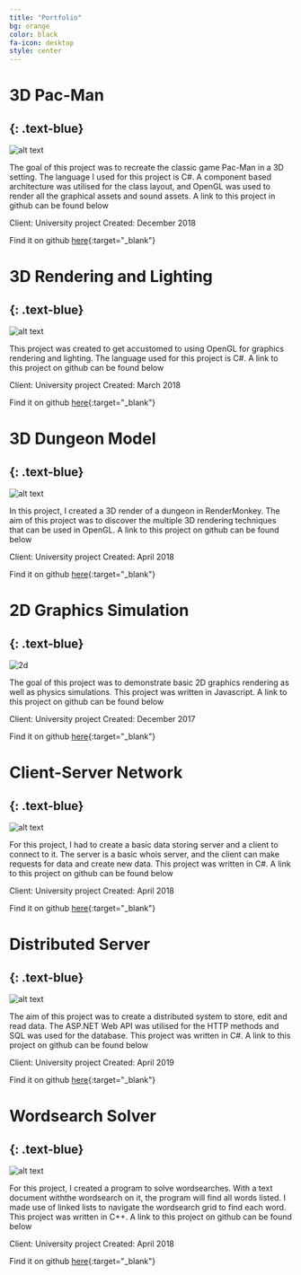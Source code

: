 ```yaml
---
title: "Portfolio"
bg: orange
color: black
fa-icon: desktop
style: center
---
```


# 3D Pac-Man
{: .text-blue}
-----------------------------
![alt text](kfoulger.github.io/img/pacmanscreenshot.png)

The goal of this project was to recreate the classic game Pac-Man in a 3D setting. The language I used for this project is C#. A component based architecture was utilised for the class layout, and OpenGL was used to render all the graphical assets and sound assets. A link to this project in github can be found below 

Client: University project     Created: December 2018

Find it on github [here](https://github.com/KFoulger/Games-Architecture){:target="_blank"}


# 3D Rendering and Lighting
{: .text-blue}
-----------------------------
![alt text](kfoulger.github.io/img/3d1screenshot.png)

This project was created to get accustomed to using OpenGL for graphics rendering and lighting. The language used for this project is C#. A link to this project on github can be found below

Client: University project     Created: March 2018

Find it on github [here](https://github.com/KFoulger/3D-Graphics){:target="_blank"}


# 3D Dungeon Model
{: .text-blue}
-----------------------------
![alt text](kfoulger.github.io/img/3d2screenshot.png)

In this project, I created a 3D render of a dungeon in RenderMonkey. The aim of this project was to discover the multiple 3D rendering techniques that can be used in OpenGL. A link to this project on github can be found below

Client: University project     Created: April 2018

Find it on github [here](https://github.com/KFoulger/3D-Dungeon){:target="_blank"}


# 2D Graphics Simulation
{: .text-blue}
-----------------------------
![2d](C:\Users\Kieran\Documents\GitHub\kfoulger.github.io\img\2dscreenshot.png)

The goal of this project was to demonstrate basic 2D graphics rendering as well as physics simulations. This project was written in Javascript. A link to this project on github can be found below

Client: University project     Created: December 2017

Find it on github [here](https://github.com/KFoulger/2D-Graphics){:target="_blank"}


# Client-Server Network
{: .text-blue}
-----------------------------
![alt text](kfoulger.github.io/img/clientserverscreenshot.png)

For this project, I had to create a basic data storing server and a client to connect to it. The server is a basic whois server, and the client can make requests for data and create new data. This project was written in C#. A link to this project on github can be found below

Client: University project     Created: April 2018

Find it on github [here](https://github.com/KFoulger/Client-Server){:target="_blank"}


# Distributed Server
{: .text-blue}
-----------------------------
![alt text](kfoulger.github.io/img/distributedscreenshot.png)

The aim of this project was to create a distributed system to store, edit and read data. The ASP.NET Web API was utilised for the HTTP methods and SQL was used for the database. This project was written in C#. A link to this project on github can be found below 

Client: University project     Created: April 2019

Find it on github [here](https://github.com/KFoulger/Distributed-Server){:target="_blank"}


# Wordsearch Solver
{: .text-blue}
-----------------------------
![alt text](kfoulger.github.io/img/wordsearchscreenshot.png)

For this project, I created a program to solve wordsearches. With a text document withthe wordsearch on it, the program will find all words listed. I made use of linked lists to navigate the wordsearch grid to find each word. This project was written in C++. A link to this project on github can be found below

Client: University project     Created: April 2018

Find it on github [here](https://github.com/KFoulger/Wordsearch-Solver){:target="_blank"}





